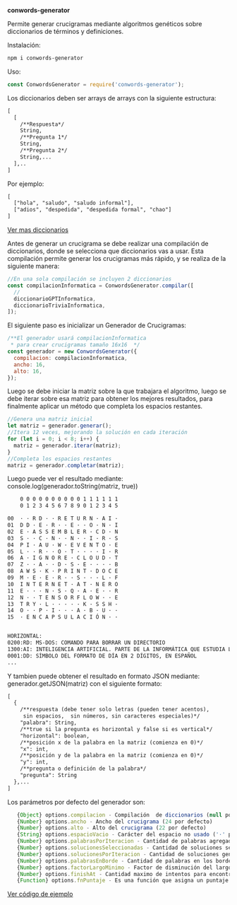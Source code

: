 **conwords-generator**

Permite generar crucigramas mediante algoritmos genéticos sobre diccionarios de términos y definiciones.

Instalación:

```bash
npm i conwords-generator
```

Uso:

```js
const ConwordsGenerator = require('conwords-generator');
```

Los diccionarios deben ser arrays de arrays con la siguiente estructura:

```txt
[
  [
    /**Respuesta*/
    String,
    /**Pregunta 1*/
    String,
    /**Pregunta 2*/
    String,...
  ],..
]
```

Por ejemplo:

```txt
[
  ["hola", "saludo", "saludo informal"],
  ["adios", "despedida", "despedida formal", "chao"]
]
```

[Ver mas diccionarios](https://github.com/fabnun/conwords-generator/tree/main/src/diccionarios)

Antes de generar un crucigrama se debe realizar una compilación de diccionarios, donde se selecciona que diccionarios vas a usar. Esta compilación permite generar los crucigramas más rápido, y se realiza de la siguiente manera:

```js
//En una sola compilación se incluyen 2 diccionarios
const compilacionInformatica = ConwordsGenerator.compilar([
  //
  diccionarioGPTInformatica,
  diccionarioTriviaInformatica,
]);
```

El siguiente paso es inicializar un Generador de Crucigramas:

```js
/**El generador usará compilacionInformatica
 * para crear crucigramas tamaño 16x16  */
const generador = new ConwordsGenerator({
  compilacion: compilacionInformatica,
  ancho: 16,
  alto: 16,
});
```

Luego se debe iniciar la matriz sobre la que trabajara el algoritmo, luego se debe iterar sobre esa matriz para obtener los mejores resultados, para finalmente aplicar un método que completa los espacios restantes.

```js
//Genera una matriz inicial
let matriz = generador.generar();
//Itera 12 veces, mejorando la solución en cada iteración
for (let i = 0; i < 8; i++) {
  matriz = generador.iterar(matriz);
}
//Completa los espacios restantes
matriz = generador.completar(matriz);
```

Luego puede ver el resultado mediante: console.log(generador.toString(matriz, true))

```txt
    0 0 0 0 0 0 0 0 0 0 1 1 1 1 1 1
    0 1 2 3 4 5 6 7 8 9 0 1 2 3 4 5

00  · · R D · · R E T U R N · A I ·
01  D D · E · R · · E · · O · N · I
02  E · A S S E M B L E R · C D · N
03  S · · C · N · · N · · I · R · S
04  P I · A U · W · E V E N T O · E
05  L · · R · · O · T · · · · I · R
06  A · I G N O R E · C L O U D · T
07  Z · · A · · D · S · E · · · · B
08  A W S · K · P R I N T · D O C E
09  M · E · E · R · · S · · · L · F
10  I N T E R N E T · A T · N E R O
11  E · · · N · S · Q · A · E · · R
12  N · · T E N S O R F L O W · · E
13  T R Y · L · · · · · K · S S H ·
14  O · · P · I · · · A · B · U · ·
15  · E N C A P S U L A C I Ó N · ·


HORIZONTAL:
0200:RD: MS-DOS: COMANDO PARA BORRAR UN DIRECTORIO
1300:AI: INTELIGENCIA ARTIFICIAL. PARTE DE LA INFORMÁTICA QUE ESTUDIA LA SIMULACIÓN DE LA INTELIGENCIA
0001:DD: SÍMBOLO DEL FORMATO DE DÍA EN 2 DÍGITOS, EN ESPAÑOL
...
```

Y tambien puede obtener el resultado en formato JSON mediante: generador.getJSON(matriz) con el siguiente formato:

```txt
[
  {
    /**respuesta (debe tener solo letras (pueden tener acentos),
     sin espacios,  sin números, sin caracteres especiales)*/
    "palabra": String,
    /**true si la pregunta es horizontal y false si es vertical*/
    "horizontal": boolean,
    /**posición x de la palabra en la matriz (comienza en 0)*/
    "x": int,
    /**posición y de la palabra en la matriz (comienza en 0)*/
    "y": int,
    /**pregunta o definición de la palabra*/
    "pregunta": String
  },...
]
```

Los parámetros por defecto del generador son:

```js
   {Object} options.compilacion - Compilación  de diccionarios (null por defecto, debe proveerse)
   {Number} options.ancho - Ancho del crucigrama (24 por defecto)
   {Number} options.alto - Alto del crucigrama (22 por defecto)
   {String} options.espacioVacio - Carácter del espacio no usado ('·' por defecto)
   {Number} options.palabrasPorIteracion - Cantidad de palabras agregadas en cada nueva iteración (2 por defecto)
   {Number} options.solucionesSeleccionadas - Cantidad de soluciones seleccionadas de la generación anterior para ser usadas en la siguiente iteración (22 por defecto)
   {Number} options.solucionesPorIteracion - Cantidad de soluciones generadas en iteración, a partir de las soluciones seleccionadas de la generación anterior (33 por defecto)
   {Number} options.palabrasEnBorde - Cantidad de palabras en los bordes [0, 1] (0.9 por defecto)
   {Number} options.factorLargoMinimo - Factor de disminución del largo minimo en las iteraciones: mientras sea mayor mas rapidamente el largo minimo de las palabras ira disminuyendo entre cada iteración (1 por defecto)
   {Number} options.finishAt - Cantidad maximo de intentos para encontrar una solucion, despues de alcanzado estos intentos esa solución se marca como finalizado y no se intentaran mas soluciones (600 por defecto)
   {Function} options.fnPuntaje - Es una función que asigna un puntaje al crucigrama y que depende del porcentaje de llenado, la cantidad de cruces de palabras y la cantidad de palabras solas (que no se cruzan con otras) ((llenado * 4 + 2 * cruces) / (1 + solas * 4) por defecto))
```

[Ver código de ejemplo](https://github.com/fabnun/conwords-generator/blob/main/src/index.js)
